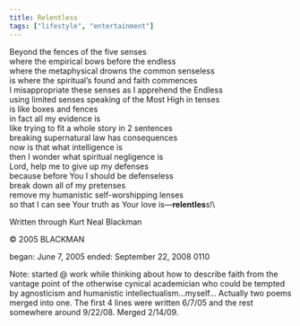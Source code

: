 ```yaml
---
title: Relentless
tags: ["lifestyle", "entertainment"]
---
```


Beyond the fences of the five senses\
where the empirical bows before the endless\
where the metaphysical drowns the common senseless\
is where the spiritual’s found and faith commences\
I misappropriate these senses as I apprehend the Endless\
using limited senses speaking of the Most High in tenses\
is like boxes and fences\
in fact all my evidence is\
like trying to fit a whole story in 2 sentences\
breaking supernatural law has consequences\
now is that what intelligence is\
then I wonder what spiritual negligence is\
Lord, help me to give up my defenses\
because before You I should be defenseless\
break down all of my pretenses\
remove my humanistic self-worshipping lenses\
so that I can see Your truth as Your love is—**relentles**s!\

Written through Kurt Neal Blackman

© 2005 BLACKMAN

began: June 7, 2005
ended: September 22, 2008 0110

Note: started @ work while thinking about how to describe faith from the vantage point of the otherwise cynical academician who could be tempted by agnosticism and humanistic intellectualism…myself… Actually two poems merged into one. The first 4 lines were written 6/7/05 and the rest somewhere around 9/22/08. Merged 2/14/09.
